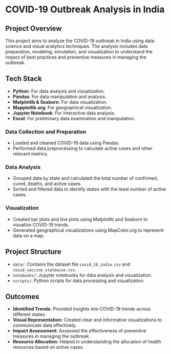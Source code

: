 # COVID-19 Outbreak Analysis in India

## Project Overview

This project aims to analyze the COVID-19 outbreak in India using data science and visual analytics techniques. The analysis includes data preparation, modeling, simulation, and visualization to understand the impact of best practices and preventive measures in managing the outbreak.

## Tech Stack

- **Python**: For data analysis and visualization.
- **Pandas**: For data manipulation and analysis.
- **Matplotlib & Seaborn**: For data visualization.
- **Mapplotlib.org**: For geographical visualization.
- **Jupyter Notebook**: For interactive data analysis.
- **Excel**: For preliminary data examination and manipulation.

### Data Collection and Preparation

- Loaded and cleaned COVID-19 data using Pandas.
- Performed data preprocessing to calculate active cases and other relevant metrics.

### Data Analysis

- Grouped data by state and calculated the total number of confirmed, cured, deaths, and active cases.
- Sorted and filtered data to identify states with the least number of active cases.

### Visualization

- Created bar plots and line plots using Matplotlib and Seaborn to visualize COVID-19 trends.
- Generated geographical visualizations using MapColor.org to represent data on a map.

## Project Structure

- `data/`: Contains the dataset file `covid_19_india.csv` and `covid_vaccine_statewise.csv`.
- `notebooks/`: Jupyter notebooks for data analysis and visualization.
- `scripts/`: Python scripts for data processing and visualization.

## Outcomes

- **Identified Trends:** Provided insights into COVID-19 trends across different states.
- **Visual Representation:** Created clear and informative visualizations to communicate data effectively.
- **Impact Assessment:** Assessed the effectiveness of preventive measures in managing the outbreak.
- **Resource Allocation:** Helped in understanding the allocation of health resources based on active cases.
